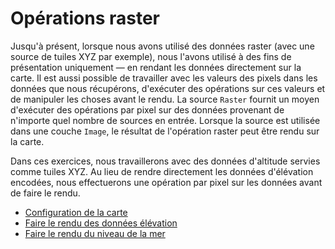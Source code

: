 # Opérations raster

Jusqu'à présent, lorsque nous avons utilisé des données raster (avec une source de tuiles XYZ par exemple), nous l'avons utilisé à des fins de présentation uniquement — en rendant les données directement sur la carte. Il est aussi possible de travailler avec les valeurs des pixels dans les données que nous récupérons, d'exécuter des opérations sur ces valeurs et de manipuler les choses avant le rendu. La source `Raster` fournit un moyen d'exécuter des opérations par pixel sur des données provenant de n'importe quel nombre de sources en entrée. Lorsque la source est utilisée dans une couche `Image`, le résultat de l'opération raster peut être rendu sur la carte.

Dans ces exercices, nous travaillerons avec des données d'altitude servies comme tuiles XYZ. Au lieu de rendre directement les données d'élévation encodées, nous effectuerons une opération par pixel sur les données avant de faire le rendu.

* [Configuration de la carte](map.md)
* [Faire le rendu des données élévation](elevation.md)
* [Faire le rendu du niveau de la mer](raster.md)
